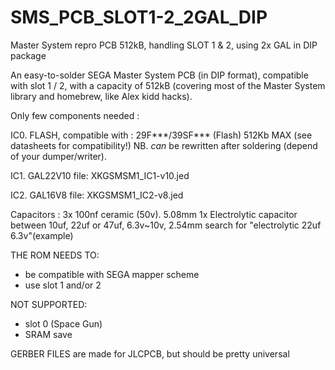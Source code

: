 # SMS_PCB_SLOT1-2_2GAL_DIP
Master System repro PCB 512kB, handling SLOT 1 &amp; 2, using 2x GAL in DIP package

An easy-to-solder SEGA Master System PCB (in DIP format), compatible with slot 1 / 2, with a capacity of 512kB
(covering most of the Master System library and homebrew, like Alex kidd hacks).

Only few components needed :

IC0. FLASH, compatible with :
29F***/39SF*** (Flash) 512Kb MAX (see datasheets for compatibility!)
NB. *can* be rewritten after soldering (depend of your dumper/writer).

IC1. GAL22V10
file: XKGSMSM1_IC1-v10.jed

IC2. GAL16V8
file: XKGSMSM1_IC2-v8.jed

Capacitors :
3x 100nf ceramic (50v). 5.08mm
1x Electrolytic capacitor between 10uf, 22uf or 47uf, 6.3v~10v, 2.54mm
search for "electrolytic 22uf 6.3v"(example)

THE ROM NEEDS TO:
* be compatible with SEGA mapper scheme
* use slot 1 and/or 2

NOT SUPPORTED:
* slot 0 (Space Gun)
* SRAM save

GERBER FILES are made for JLCPCB, 
but should be pretty universal
